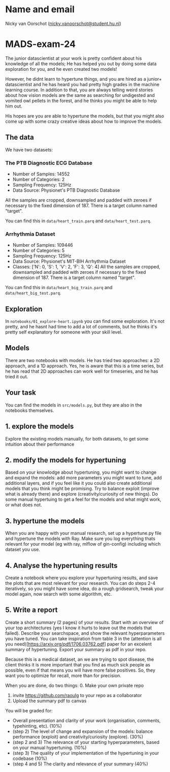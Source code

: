 # Name and email

Nicky van Oorschot (nicky.vanoorschot@student.hu.nl)

# MADS-exam-24
The junior datascientist at your work is pretty confident about his knowledge of all the models; He has helped you out by doing some data exploration for you, and he even created two models!

However, he didnt learn to hypertune things, and you are hired as a junior+ datascientist and he has heard you had pretty high grades in the machine learning course.
In addition to that, you are always telling weird stories about how vision models are the same as searching for undigested and vomited owl pellets in the forest, and he thinks you might be able to help him out.

His hopes are you are able to hypertune the models, but that you might also come up with some crazy creative ideas about how to improve the models.

## The data
We have two datasets:
### The PTB Diagnostic ECG Database

- Number of Samples: 14552
- Number of Categories: 2
- Sampling Frequency: 125Hz
- Data Source: Physionet's PTB Diagnostic Database

All the samples are cropped, downsampled and padded with zeroes if necessary to the fixed dimension of 187. There is a target column named "target".

You can find this in `data/heart_train.parq` and `data/heart_test.parq`.

### Arrhythmia Dataset

- Number of Samples: 109446
- Number of Categories: 5
- Sampling Frequency: 125Hz
- Data Source: Physionet's MIT-BIH Arrhythmia Dataset
- Classes: ['N': 0, 'S': 1, 'V': 2, 'F': 3, 'Q': 4]
All the samples are cropped, downsampled and padded with zeroes if necessary to the fixed dimension of 187. There is a target column named "target".

You can find this in `data/heart_big_train.parq` and `data/heart_big_test.parq`.

## Exploration
In `notebooks/01_explore-heart.ipynb` you can find some exploration. It's not pretty, and
he hasnt had time to add a lot of comments, but he thinks it's pretty self explanatory for
someone with your skill level.

## Models
There are two notebooks with models. He has tried two approaches: a 2D approach, and a 1D approach. Yes, he is aware that this is a time series, but he has read that 2D approaches can work well for timeseries, and he has tried it out.

## Your task
You can find the models in `src/models.py`, but they are also in the notebooks themselves.

## 1. explore the models
Explore the existing models manually, for both datasets, to get some intuition about their performance
## 2. modify the models for hypertuning
Based on your knowlodge about hypertuning, you might want to change and expand the models: add more parameters you might want to tune, add additional layers, and if you feel like it you could also create additional models that you think might be promising. Try to balance exploit (improve what is already there) and explore (creativity/curiosity of new things).
Do some manual hypertuing to get a feel for the models and what might work, or what does not.
## 3. hypertune the models
When you are happy with your manual research, set up a hypertune.py file and hypertune the models with Ray. Make sure you log everything thats relevant for your model (eg with ray, mlflow of gin-config) including which dataset you use.
## 4. Analyse the hypertuning results
Create a notebook where you explore your hypertuning results, and save the plots that are most relevant for your research.
You can do steps 2-4 iteratively, so you might have some idea, do a rough gridsearch, tweak your model again, now search with some algorithm, etc.

## 5. Write a report
Create a short summary (2 pages) of your results.
Start with an overview of your top architectures (yes I know it hurts to leave out the models that failed).
Describe your searchspace, and show the relevant hyperparameters you have tuned.
You can take inspiration from table 3 in the (attention is all you need)[https://arxiv.org/pdf/1706.03762.pdf] paper for an excelent summary of hypertuning. Export your summary as pdf in your repo.

Because this is a medical dataset, an we are trying to spot disease, the client thinks it is more important that you find as much sick people as possible, even if that means you will have more false positives. So, they want you to optimize for recall, more than for precision.

When you are done, do two things:
0. Make your own private repo
1. invite https://github.com/raoulg to your repo as a collaborator
2. Upload the summary pdf to canvas

You will be graded for:
- Overall presentation and clarity of your work (organisation, comments, typehinting, etc). (10%)
- (step 2) The level of change and expansion of the models: balance performance (exploit) and creativity/curiosity (explore). (30%)
- (step 2 and 3) The relevance of your starting hyperparameters, based on your manual hypertuning. (10%)
- (step 3) The quality of your implementation of the hypertuning in your codebase (10%)
- (step 4 and 5) The clarity and relevance of your summary (40%)